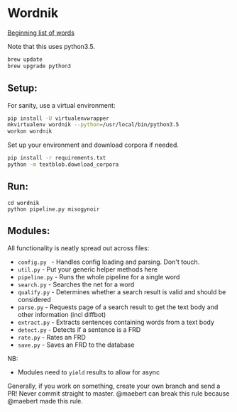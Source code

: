 # Wordnik

[Beginning list of words](https://docs.google.com/spreadsheets/d/16B0JcXGeL_5I8eBjgwGH2AgjTsDqtNbM63CduiMT0xY/edit?ts=56410abb#gid=0)

Note that this uses python3.5.

```sh
brew update
brew upgrade python3
```

## Setup:

For sanity, use a virtual environment:

```sh
pip install -U virtualenvwrapper
mkvirtualenv wordnik --python=/usr/local/bin/python3.5
workon wordnik
```

Set up your environment and download corpora if needed.

```sh
pip install -r requirements.txt
python -m textblob.download_corpora
```

## Run:

```
cd wordnik
python pipeline.py misogynoir
```

## Modules:

All functionality is neatly spread out across files:

- `config.py ` - Handles config loading and parsing. Don't touch.
- `util.py` - Put your generic helper methods here
- `pipeline.py` - Runs the whole pipeline for a single word
- `search.py` - Searches the net for a word
- `qualify.py` - Determines whether a search result is valid and should be considered
- `parse.py` - Requests page of a search result to get the text body and other information (incl diffbot)
- `extract.py` - Extracts sentences containing words from a text body
- `detect.py` - Detects if a sentence is a FRD
- `rate.py` - Rates an FRD
- `save.py` - Saves an FRD to the database

NB:

- Modules need to `yield` results to allow for async

Generally, if you work on something, create your own branch and send a PR! Never commit straight to master. @maebert can break this rule because @maebert made this rule.
